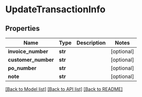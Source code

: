 # UpdateTransactionInfo

## Properties
Name | Type | Description | Notes
------------ | ------------- | ------------- | -------------
**invoice_number** | **str** |  | [optional] 
**customer_number** | **str** |  | [optional] 
**po_number** | **str** |  | [optional] 
**note** | **str** |  | [optional] 

[[Back to Model list]](../README.md#documentation-for-models) [[Back to API list]](../README.md#documentation-for-api-endpoints) [[Back to README]](../README.md)

